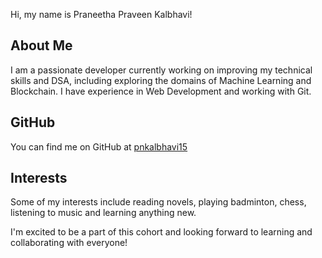 Hi, my name is Praneetha Praveen Kalbhavi!

## About Me

I am a passionate developer currently working on improving my technical skills and DSA, including exploring the domains of Machine Learning and Blockchain. I have experience in Web Development and working with Git.

## GitHub

You can find me on GitHub at [pnkalbhavi15](www.github.com/pnkalbhavi15)

## Interests

Some of my interests include reading novels, playing badminton, chess, listening to music and learning anything new.

I'm excited to be a part of this cohort and looking forward to learning and collaborating with everyone!
